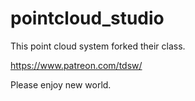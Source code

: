 # pointcloud_studio

This point cloud system forked their class.

https://www.patreon.com/tdsw/

Please enjoy new world.
